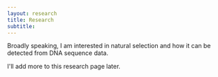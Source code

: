 ```yaml
---
layout: research
title: Research
subtitle:  
---
```


Broadly speaking, I am interested in natural selection and how it can be detected from DNA sequence data. 

I'll add more to this research page later.